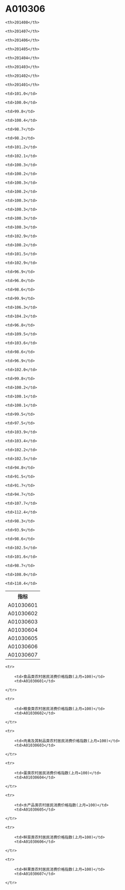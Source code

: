 A010306
======


<table>

<tr>
    <th>指标</th>
    
    <th>201408</th>
    
    <th>201407</th>
    
    <th>201406</th>
    
    <th>201405</th>
    
    <th>201404</th>
    
    <th>201403</th>
    
    <th>201402</th>
    
    <th>201401</th>
    
</tr>


<tr>
    <td>A01030601</td>
    
    <td>101.0</td>
    
    <td>100.0</td>
    
    <td>99.8</td>
    
    <td>100.4</td>
    
    <td>98.7</td>
    
    <td>98.2</td>
    
    <td>101.2</td>
    
    <td>102.1</td>
    

</tr>

<tr>
    <td>A01030602</td>
    
    <td>100.3</td>
    
    <td>100.2</td>
    
    <td>100.3</td>
    
    <td>100.2</td>
    
    <td>100.3</td>
    
    <td>100.3</td>
    
    <td>100.3</td>
    
    <td>100.3</td>
    

</tr>

<tr>
    <td>A01030603</td>
    
    <td>102.9</td>
    
    <td>100.2</td>
    
    <td>101.5</td>
    
    <td>102.9</td>
    
    <td>96.9</td>
    
    <td>96.0</td>
    
    <td>98.6</td>
    
    <td>99.9</td>
    

</tr>

<tr>
    <td>A01030604</td>
    
    <td>106.3</td>
    
    <td>104.2</td>
    
    <td>96.8</td>
    
    <td>109.5</td>
    
    <td>103.6</td>
    
    <td>98.6</td>
    
    <td>96.9</td>
    
    <td>102.0</td>
    

</tr>

<tr>
    <td>A01030605</td>
    
    <td>99.8</td>
    
    <td>100.2</td>
    
    <td>100.1</td>
    
    <td>100.1</td>
    
    <td>99.5</td>
    
    <td>97.5</td>
    
    <td>103.9</td>
    
    <td>103.4</td>
    

</tr>

<tr>
    <td>A01030606</td>
    
    <td>102.2</td>
    
    <td>102.5</td>
    
    <td>94.8</td>
    
    <td>91.5</td>
    
    <td>91.7</td>
    
    <td>94.7</td>
    
    <td>107.7</td>
    
    <td>112.4</td>
    

</tr>

<tr>
    <td>A01030607</td>
    
    <td>98.3</td>
    
    <td>93.9</td>
    
    <td>98.6</td>
    
    <td>102.5</td>
    
    <td>101.6</td>
    
    <td>98.7</td>
    
    <td>108.0</td>
    
    <td>110.4</td>
    

</tr>


</table>

<table>
    
    <tr>

        <td>食品类农村居民消费价格指数(上月=100)</td>
        <td>A01030601</td>

    </tr>
    
    <tr>

        <td>粮食类农村居民消费价格指数(上月=100)</td>
        <td>A01030602</td>

    </tr>
    
    <tr>

        <td>肉禽及其制品类农村居民消费价格指数(上月=100)</td>
        <td>A01030603</td>

    </tr>
    
    <tr>

        <td>蛋类农村居民消费价格指数(上月=100)</td>
        <td>A01030604</td>

    </tr>
    
    <tr>

        <td>水产品类农村居民消费价格指数(上月=100)</td>
        <td>A01030605</td>

    </tr>
    
    <tr>

        <td>鲜菜类农村居民消费价格指数(上月=100)</td>
        <td>A01030606</td>

    </tr>
    
    <tr>

        <td>鲜果类农村居民消费价格指数(上月=100)</td>
        <td>A01030607</td>

    </tr>
    
</table>